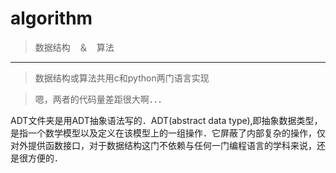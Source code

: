 # algorithm

>数据结构　＆　算法

---

>数据结构或算法共用c和python两门语言实现

>嗯，两者的代码量差距很大啊．．．

ADT文件夹是用ADT抽象语法写的．ADT(abstract data type),即抽象数据类型，是指一个数学模型以及定义在该模型上的一组操作．它屏蔽了内部复杂的操作，仅对外提供函数接口，对于数据结构这门不依赖与任何一门编程语言的学科来说，还是很方便的．
